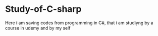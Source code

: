 # Study-of-C-sharp
Here i am saving codes from programming in C#, that i am studiyng by a course in udemy and by my self
